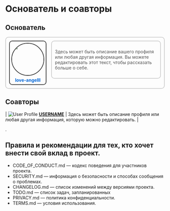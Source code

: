 # Основатель и соавторы

## Основатель 

<div style="display: flex; align-items: flex-start; border: 2px solid #ccc; padding: 10px; border-radius: 10px; max-width: 700px;">

  <!-- Рамка с фото профиля -->
  <div style="border: 2px solid #333; padding: 5px; border-radius: 10px; margin-right: 15px; text-align: center;">
    <img src="https://github.com/love-angelll.png" width="100" height="100" style="border-radius: 50%; border: 2px solid #333;">
    <div style="margin-top: 5px;">
      <a href="https://github.com/love-angelll" style="text-decoration: none; color: #0366d6; font-weight: bold;">love-angelll</a>
    </div>
  </div>

  <!-- Описание с рамкой справа -->
  <div style="border: 2px solid #ccc; padding: 10px; border-radius: 10px; flex-grow: 1;">
    <p style="color: #555; font-size: 14px;">
      Здесь может быть описание вашего профиля или любая другая информация. Вы можете редактировать этот текст, чтобы рассказать больше о себе.
    </p>
  </div>
</div>

## Соавторы 

| ![User Profile](https://github.com/love-angelll.png)  [**USERNAME**](https://github.com/love-angelll) | Здесь может быть описание профиля или любая другая информация, которую можно редактировать. |


.
## Правила и рекомендации для тех, кто хочет внести свой вклад в проект.
- CODE_OF_CONDUCT.md — кодекс поведения для участников проекта.
- SECURITY.md — информация о безопасности и способах сообщения о проблемах.
- CHANGELOG.md — список изменений между версиями проекта.
- TODO.md — список задач, запланированных
- PRIVACY.md — политика конфиденциальности.
- TERMS.md — условия использования.

